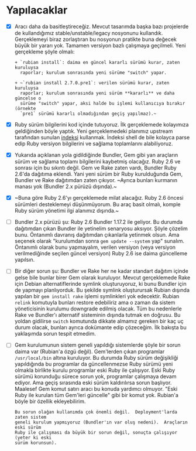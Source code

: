 Yapılacaklar
============

- [X] Aracı daha da basitleştireceğiz.  Mevcut tasarımda başka bazı projelerde
      de kullandığımız stable/unstable/legacy nosyonunu kullandık.  Gerçeklemeyi
      biraz zorlaştıran bu nosyonun pratikte buna değecek büyük bir yararı yok.
      Tamamen versiyon bazlı çalışmaya geçilmeli.  Yeni gerçekleme şöyle olmalı:

      + `rubian install`: daima en güncel kararlı sürümü kurar, zaten kuruluysa
        raporlar; kurulum sonrasında yeni sürüme "switch" yapar.

      + ~`rubian install 2.7.0.pre1`: verilen sürümü kurar, zaten kuruluysa
        raporlar; kurulum sonrasında yeni sürüm **kararlı** ve daha güncelse o
        sürüme "switch" yapar, aksi halde bu işlemi kullanıcıya bırakır (örnekte
        `pre1` sürümü kararlı olmadığından geçiş yapılmaz).~

- [X] Ruby sürüm bilgilerini kod içinde tutuyoruz.  İlk gerçeklemede kolayımıza
      geldiğinden böyle yaptık.  Yeni gerçeklemedeki planımız upstream tarafından
      sunulan [indeksi](https://cache.ruby-lang.org/pub/ruby/index.txt) kullanmak.
      İndeksi shell de bile kolayca parse edip Ruby versiyon bilgilerini ve sağlama
      toplamlarını alabiliyoruz.

- [X] Yukarıda açıklanan yola gidildiğinde Bundler, Gem gibi yan araçların sürüm ve
      sağlama toplamı bilgilerini kaybetmiş olacağız.  Ruby 2.6 ve sonrası için bu
      sıkıntı değil.  Gem ve Rake zaten vardı, Bundler Ruby 2.6'da dağıtıma eklendi.
      Yani yeni sürüm bir Ruby kurulduğunda Gem, Bundler ve Rake dağıtımdan zaten
      çıkıyor.  ~Ayrıca bunları kurmanın manası yok (Bundler 2.x pürüzü dışında).~

- [X] ~Buna göre Ruby 2.6'yı gerçeklemede milat alacağız.  Ruby 2.6 öncesi sürümleri
      desteklemeyi düşünmüyorum.  Bu araç basit olmalı, komple Ruby sürüm yönetimi
      ilgi alanımız dışında.~

- [ ] Bundler 2.x pürüzü şu: Ruby 2.6 Bundler 1.17.2 ile geliyor.  Bu durumda
      dağıtımdan çıkan Bundler ile yetinelim senaryosu aksıyor.  Şöyle çözelim bunu.
      Öntanımlı davranış dağıtımdan çıkanlarla yetinmek olsun.  Ama seçenek olarak
      "kurulumdan sonra `gem update --system` yap" sunalım.  Öntanımlı olarak bunu
      yapmayalım, verilen versiyon (veya versiyon verilmediğinde seçilen güncel
      versiyon) Ruby 2.6 ise daima güncelleme yapılsın.

- [ ] Bir diğer sorun şu: Bundler ve Rake her ne kadar standart dağıtım içinde gelse
      bile bunlar birer Gem olarak kuruluyor.  Mevcut gerçeklemede Rake için Debian
      alternatiflerinde symlink oluşturuyoruz, ki bunu Bundler için de yapmayı
      planlıyorduk.  Bu şekilde symlink oluşturursak Rubian dışında yapılan bir `gem
      install rake` işlemi symlinkleri yok edecektir.  Rubian `relink` komutuyla
      bunları restore edebiliriz ama o zaman da sistem yöneticisinin kurulumu
      downgrade edilmiş olacak.  Tüm bu nedenlerle Rake ve Bundler'ı alternatif
      sisteminin dışında tutmak en doğrusu.  Bu yoldan gidilirse `switch` komutunda
      dikkate almamız gereken bir kaç uç durum olacak, bunları ayrıca dokümante edip
      çözeceğim.  İlk bakışta bu yaklaşımda sorun tespit etmedim.

- [ ] Gem kurulumunun sistem geneli yapıldığı sistemlerde şöyle bir sorun daima var
      (Rubian'a özgü değil).  Gem'lerden çıkan programlar `/usr/local/bin` altına
      kuruluyor.  Bu durumda Ruby sürüm değişikliği yapıldığında bu programlar da
      güncellenmezse Ruby sürümü yeni olmakla birlikte kurulu programlar eski Ruby
      ile çalışıyor.  Eski Ruby sürümü korunduğu sürece sorun yok, programlar
      çalışmaya devam ediyor.  Ama geçiş sırasında eski sürüm kaldırılırsa
      sorun başlıyor.  Maalesef Gem komut satırı aracı bu konuda yardımcı olmuyor.
      "Eski Ruby ile kurulan tüm Gem'leri güncelle" gibi bir komut yok.  Rubian'a
      böyle bir özellik ekleyebilirim.

      Bu sorun olağan kullanımda çok önemli değil.  Deployment'larda zaten sistem
      geneli kurulum yapmıyoruz (Bundler'ın var oluş nedeni).  Araçların eski sürüm
      Ruby ile çalışması da büyük bir sorun değil, sonuçta çalışıyor (yeter ki eski
      sürüm korunsun).
